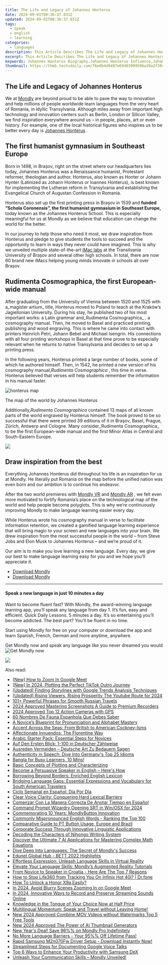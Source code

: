```yaml
---
title: The Life and Legacy of Johannes Honterus
date: 2024-09-01T00:36:37.031Z
updated: 2024-09-02T00:36:37.031Z
tags:
  - speak
  - english
  - learning
categories:
  - languages
description: This Article Describes The Life and Legacy of Johannes Honterus
excerpt: This Article Describes The Life and Legacy of Johannes Honterus
keywords: Johannes Honterus Biography,Johannes Honterus Influence,Johannes Honterus Works and Exhibitions,Johannes Honterus Legacy,the inspirational journey of johannes honterus,a luminary in the world of motivation johannes honterus,the life and legacy of johannes honterus
thumbnail: https://thmb.techidaily.com/f6e6b4d9497e69403999596a39a3f38ca99f274b0d3eeb6c66835e6a03fad9ac.jpg
---
```


## The Life and Legacy of Johannes Honterus

 We at [Mondly](https://app.adjust.io/5ixfg4k?campaign=blog-post-id-5187&fallback=https%3A%2F%2Fapp.mondly.com?avangate%5Fsrc=blog-post-id-5187&redirect%5Fandroid=https%3A%2F%2Fplay.google.com%2Fstore%2Fapps%2Fdetails%3Fid%3Dcom.atistudios.mondly.languages&redirect%5Fios=https%3A%2F%2Fitunes.apple.com%2Fapp%2Fid987873536&redirect%5Fmacos=https%3A%2F%2Fapp.mondly.com?avangate%5Fsrc=blog-post-id-5187) are beyond proud to be able to pave the way to innovation and help millions of people worldwide learn languages from the very heart of Romania, in idyllic Transylvania. Although miles away from important high technology and innovation centers such as Berlin, London or Silicon Valley, we find inspiration everywhere around us – in people, places, art or even history. For example, one of the local historical figures who inspires us to be better every day is [Johannes Honterus](https://en.wikipedia.org/wiki/Johannes%5FHonter) .

## The first humanist gymnasium in Southeast Europe

 Born in 1498, in Brașov, right on the street where our headquarters lies today, Johannes Honterus was a Renaissance humanist, Protestant reformer, theologian and author. Honterus, also known as Honter or Johann Hynter (Latinized as Johann Honterus or Ioannes Honterus), is best known for implementing the Lutheran reform in Transylvania and establishing the Evangelical Church of Augustan Confession in Romania.

 Honterus also set up the first printing press in Brașov in 1539 and **funded “Schola Coronensis”, the first humanist gymnasium in Southeast Europe,** today known as the Johannes Honterus School. This is especially meaningful for us at Mondly as we believe that education can change the world for the better.

 In our journey to help those who need it most, we draw inspiration from Honterus and pledge to give students the tools to succeed and the opportunity to learn in ways they never could have imagined. This is why we unveiled multiple state-of-the-art [iMac labs](https://shop.mondly.com/affiliate.php?ACCOUNT=ATISTUDI&AFFILIATE=108875&PATH=https://www.mondly.com?AFFILIATE=108875) at the Transilvania University of Brașov and several other high schools. In total, there are now 60 brand new iMacs helping young minds innovate in schools all over Brașov.

## Rudimenta Cosmographica, the first European-wide manual

 After graduating from the University of Vienna between 1520 and 1525 with a_magister artium_ title, Honterus moved to Poland to teach at the Kraków’s Jagiellonian University. During his stay, he published two of his most important works: a Latin grammar and_Rudimenta Cosmographica_ , a cosmography manual. Then, he moved to Basel and practiced printing, publishing and wood engraving. This is where he came into contact with printers Heinrich Petri, Johann Bebel and Michael Isengrin. His connections with all four printing workshops in Basel at that time prove to be especially relevant when he returns to native Transylvania and decides to set up a printing press.

 In the following years, Honterus printed a large number of books, some of which he authored himself. Then, in 1542, he printed a new version of his cosmography manual,_Rudimenta Cosmographica_ , this time in verse. Honterus believed that verses will help students remember the information in his manual faster.

![honterus map](https://edge.mondly.com/blog/wp-content/uploads/2020/06/honterus-map-600x467.jpeg "Great Personalities Who Inspire Us: Johannes Honterus 2")

 The map of the world by Johannes Honterus

 Additionally,_Rudimenta Cosmographica_ contained 13 maps of all known parts of the world engraved by Honterus himself. The book proved to be so successful that there were printed 39 editions of it in Brașov, Basel, Prague, Zürich, Antwerp and Cologne. Many consider_Rudimenta Cosmographica_ to be the first European-wide manual and the first Minor Atlas in Central and South-Eastern Europe.

<!-- affiliate ads begin -->
<a href="https://secure.2checkout.com/order/checkout.php?PRODS=4940317&QTY=1&AFFILIATE=108875&CART=1"><img src="https://secure.avangate.com/images/merchant/333ac5d90817d69113471fbb6e531bee/sps-partnership-728x90eng.png" border="0"></a>
<!-- affiliate ads end -->
## Draw inspiration from the best

 Everything Johannes Honterus did throughout his life is an inspiration for us at Mondly. He literally put Romania on the map before the unified nation was even born and our ambition is to continue his endeavor.

 After the two world premieres with [Mondly VR](https://shop.mondly.com/affiliate.php?ACCOUNT=ATISTUDI&AFFILIATE=108875&PATH=https://www.mondly.com?AFFILIATE=108875) and [Mondly AR](https://shop.mondly.com/affiliate.php?ACCOUNT=ATISTUDI&AFFILIATE=108875&PATH=https://www.mondly.com?AFFILIATE=108875) , we felt even more motivated to fortify Romania’s place on the technological map of the world and help people become polyglots. This is why we’re continuously improving Mondly to make language learning easier every day.

 While Honterus wrote his cosmography manual in verse to facilitate information retention, we created a gamified language learning experience that will bring magic to your screen and new languages into your brain. We drew inspiration from the most successful people in the world – from Steve Jobs and Elon Musk to Johannes Honterus – and we’re proud of it.

 Our aim is to make you love learning a new language. Every day, we give our best to make language learning easy for you and we hope you’ll appreciate it.

* [Download Mondly](https://www.facebook.com/sharer/sharer.php?u=https%3A%2F%2Fwww.mondly.com%2Fblog%2Fpersonalities-johannes-honterus%2F&t=Great+Personalities+Who+Inspire+Us%3A+Johannes+Honterus "Share on Facebook")
* [Download Mondly](https://shop.mondly.com/affiliate.php?ACCOUNT=ATISTUDI&AFFILIATE=108875&PATH=https://www.mondly.com?AFFILIATE=108875)

---

#### Speak a new language in just 10 minutes a day

 Want to become fluent fast? With Mondly, the award-winning language learning app, you’ll speak any language from day 1\. It’s fun, easy and efficient. Quick Daily Lessons. 5 minutes a day. It’s so entertaining you’ll become addicted. The best part? You’ll be fluent in no time.

 Start using Mondly for free on your computer or download the app and learn Spanish, French, German and more anytime, anywhere.

Get Mondly now and speak any language like you never dreamed you would ![Get Mondly now](https://adjt.mondly.com/5ixfg4k?campaign=blog-post-id-5187&fallback=https%3A%2F%2Fapp.mondly.com%3Futm%5Fmedium%3Dblog%5Fblog-post-id-5187%26utm%5Fsource%3Dblog-post-id-5187&redirect%5Fmacos=https%3A%2F%2Fapp.mondly.com%3Futm%5Fmedium%3Dblog%5Fblog-post-id-5187%26utm%5Fsource%3Dblog-post-id-5187&redirect%5Fandroid=https%3A%2F%2Fplay.google.com%2Fstore%2Fapps%2Fdetails%3Fid%3Dcom.atistudios.mondly.languages%3Futm%5Fmedium%3Dblog%5Fblog-post-id-5187%26utm%5Fsource%3Dblog-post-id-5187&redirect%5Fios=https%3A%2F%2Fapps.apple.com%2Fapp%2Fapple-store%2Fid987873536%3Fpt%3D78954800%26ct%3Dblog-post-id-5187%26mt%3D8 "Get Mondly now")

<!-- affiliate ads begin -->
<a href="https://store.massmailsoftware.com/order/checkout.php?PRODS=1095219&QTY=1&AFFILIATE=108875&CART=1"><img src="https://secure.avangate.com/images/merchant/dc87c13749315c7217cdc4ac692e704c/banera_for_partners-20_%281%29.jpg" border="0"></a>
<!-- affiliate ads end -->
<ins class="adsbygoogle"
     style="display:block"
     data-ad-format="autorelaxed"
     data-ad-client="ca-pub-7571918770474297"
     data-ad-slot="1223367746"></ins>



<ins class="adsbygoogle"
     style="display:block"
     data-ad-client="ca-pub-7571918770474297"
     data-ad-slot="8358498916"
     data-ad-format="auto"
     data-full-width-responsive="true"></ins>

<span class="atpl-alsoreadstyle">Also read:</span>
<div><ul>
<li><a href="https://some-techniques.techidaily.com/new-how-to-zoom-in-google-meet/"><u>[New] How to Zoom In Google Meet</u></a></li>
<li><a href="https://tiktok-videos.techidaily.com/new-in-2024-plotting-the-perfect-tiktok-outro-journey/"><u>[New] In 2024, Plotting the Perfect TikTok Outro Journey</u></a></li>
<li><a href="https://facebook-video-footage.techidaily.com/updated-finding-storylines-with-google-trends-analysis-techniques/"><u>[Updated] Finding Storylines with Google Trends Analysis Techniques</u></a></li>
<li><a href="https://youtube-web.techidaily.com/ed-rising-viewers-rising-prosperity-the-youtube-route-for-2024/"><u>[Updated] Rising Viewers, Rising Prosperity  The Youtube Route for 2024</u></a></li>
<li><a href="https://mondly-stories.techidaily.com/101plus-powerful-phrases-for-smooth-russian-travels/"><u>101+ Powerful Phrases for Smooth Russian Travels</u></a></li>
<li><a href="https://screen-capture.techidaily.com/2024-approved-mastering-screenshots-a-guide-to-premium-recorders/"><u>2024 Approved  Mastering Screenshots  A Guide to Premium Recorders</u></a></li>
<li><a href="https://fox-access.techidaily.com/2024-approved-top-12-action-cameras-with-gps/"><u>2024 Approved  Top 12 Action Cameras with GPS</u></a></li>
<li><a href="https://mondly-stories.techidaily.com/60-nombres-de-fauna-espanhola-que-debes-saber/"><u>60 Nombres De Fauna Espanhola Que Debes Saber</u></a></li>
<li><a href="https://mondly-stories.techidaily.com/a-novices-blueprint-for-pronunciation-and-alphabet-mastery/"><u>A Novice’s Blueprint for Pronunciation and Alphabet Mastery</u></a></li>
<li><a href="https://mondly-stories.techidaily.com/accent-across-the-seas-from-british-to-american-cockney-isms/"><u>Accent Across the Seas: From British to American Cockney-Isms</u></a></li>
<li><a href="https://mondly-stories.techidaily.com/affectionate-innuendos-the-florentine-way/"><u>Affectionate Innuendos: The Florentine Way</u></a></li>
<li><a href="https://mondly-stories.techidaily.com/arabic-starter-pack-essential-steps-for-novices/"><u>Arabic Starter Pack: Essential Steps for Novices</u></a></li>
<li><a href="https://mondly-stories.techidaily.com/auf-den-ersten-blick-1-100-in-deutscher-zahlweise/"><u>Auf Den Ersten Blick: 1-100 in Deutscher Zählweise</u></a></li>
<li><a href="https://mondly-stories.techidaily.com/ausreden-vermeiden-deutsche-art-zu-bedauern-sagen/"><u>Ausreden Vermeiden – Deutsche Art Zu Bedauern Sagen</u></a></li>
<li><a href="https://mondly-stories.techidaily.com/authenticity-in-speech-dive-into-germanys-top-25-idioms/"><u>Authenticity in Speech: Dive Into Germany's Top 25 Idioms</u></a></li>
<li><a href="https://mondly-stories.techidaily.com/bangla-for-busy-learners-10-mins/"><u>Bangla for Busy Learners, 10 Mins!</u></a></li>
<li><a href="https://fox-links.techidaily.com/basic-concepts-of-plotting-and-characterizing/"><u>Basic Concepts of Plotting and Characterizing</u></a></li>
<li><a href="https://mondly-stories.techidaily.com/become-a-persuasive-speaker-in-english-heres-how/"><u>Become a Persuasive Speaker in English – Here's How</u></a></li>
<li><a href="https://mondly-stories.techidaily.com/borrowing-beyond-borders-enriched-english-lexicon/"><u>Borrowing Beyond Borders: Enriched English Lexicon</u></a></li>
<li><a href="https://mondly-stories.techidaily.com/bridging-language-gaps-essential-expressions-and-vocabulary-for-south-american-travelers/"><u>Bridging Language Gaps: Essential Expressions and Vocabulary for South American Travelers</u></a></li>
<li><a href="https://mondly-stories.techidaily.com/ciclo-semanal-en-espanol-dia-por-dia/"><u>Ciclo Semanal en Español: Día Por Día</u></a></li>
<li><a href="https://mondly-stories.techidaily.com/clear-voice-clarity-conquering-hard-lexical-barriers/"><u>Clear Voice Clarity: Conquering Hard Lexical Barriers</u></a></li>
<li><a href="https://mondly-stories.techidaily.com/comenzar-con-la-manera-correcta-de-anotar-tiempo-en-espanol/"><u>Comenzar Con La Manera Correcta De Anotar Tiempo en Espaňol</u></a></li>
<li><a href="https://extra-resources.techidaily.com/command-prompt-wizardry-opening-srt-in-winosx-for-2024/"><u>Command Prompt Wizardry  Opening SRT in Win/OSX for 2024</u></a></li>
<li><a href="https://mondly-stories.techidaily.com/commemorating-10-years-mondlybutton-innovation/"><u>Commemorating 10 Years: MondlyButton Innovation</u></a></li>
<li><a href="https://mondly-stories.techidaily.com/commonly-mispronounced-english-words-ranking-the-top-100/"><u>Commonly Mispronounced English Words - Ranking the Top 100</u></a></li>
<li><a href="https://mondly-stories.techidaily.com/comparative-guide-to-pt-button-usage-europe-and-brazil/"><u>Comparative Guide to PT Button Usage, Europe and Brazil</u></a></li>
<li><a href="https://mondly-stories.techidaily.com/corporate-success-through-innovative-linguistic-applications/"><u>Corporate Success Through Innovative Linguistic Applications</u></a></li>
<li><a href="https://mondly-stories.techidaily.com/decoding-the-characters-of-nihongo-writing-system/"><u>Decoding the Characters of Nihongo Writing System</u></a></li>
<li><a href="https://tech-haven.techidaily.com/discover-the-ultimate-7-ai-applications-for-mastering-complex-math-equations/"><u>Discover the Ultimate 7 AI Applications for Mastering Complex Math Equations</u></a></li>
<li><a href="https://mondly-stories.techidaily.com/dive-deep-into-languages-the-secret-of-mondlys-success/"><u>Dive Deep Into Languages: The Secret of Mondly's Success</u></a></li>
<li><a href="https://mondly-stories.techidaily.com/edunet-global-hub-bett-2022-highlights/"><u>Edunet Global Hub - BETT 2022 Highlights</u></a></li>
<li><a href="https://mondly-stories.techidaily.com/effortless-expression-unleash-language-skills-in-virtual-reality/"><u>Effortless Expression: Unleash Language Skills in Virtual Reality</u></a></li>
<li><a href="https://mondly-stories.techidaily.com/elevate-your-language-skills-mondlys-augmented-reality-tutorials/"><u>Elevate Your Language Skills: Mondly’s Augmented Reality Tutorials</u></a></li>
<li><a href="https://mondly-stories.techidaily.com/1719578098370-from-novice-to-speaker-in-croatia-here-are-the-top-7-reasons/"><u>From Novice to Speaker in Croatia - Here Are The Top 7 Reasons</u></a></li>
<li><a href="https://change-location.techidaily.com/how-to-stop-life360-from-tracking-you-on-infinix-hot-40i-drfone-by-drfone-virtual-android/"><u>How to Stop Life360 from Tracking You On Infinix Hot 40i? | Dr.fone</u></a></li>
<li><a href="https://unlock-android.techidaily.com/how-to-unlock-a-honor-x9a-easily-by-drfone-android/"><u>How To Unlock a Honor X9a Easily?</u></a></li>
<li><a href="https://extra-lessons.techidaily.com/in-2024-avoid-blurry-scenes-zooming-in-on-google-meet/"><u>In 2024, Avoid Blurry Scenes  Zooming In on Google Meet</u></a></li>
<li><a href="https://screen-activity-recording.techidaily.com/in-2024-innovative-ways-to-record-and-preserve-streaming-sounds-online/"><u>In 2024, Innovative Ways to Record and Preserve Streaming Sounds Online</u></a></li>
<li><a href="https://mondly-stories.techidaily.com/1719580007670-knowledge-in-the-tongue-of-your-choice-now-at-half-price/"><u>Knowledge in the Tongue of Your Choice Now at Half Price</u></a></li>
<li><a href="https://mondly-stories.techidaily.com/1719580803493-multilingual-momentum-speak-and-travel-without-leaving-home/"><u>Multilingual Momentum: Speak and Travel without Leaving Home!</u></a></li>
<li><a href="https://smart-video-creator.techidaily.com/new-2024-approved-combine-mov-videos-without-watermarks-top-5-free-tools/"><u>New 2024 Approved Combine MOV Videos without Watermarks Top 5 Free Tools</u></a></li>
<li><a href="https://ai-topics.techidaily.com/new-2024-approved-the-power-of-ai-thumbnail-generators/"><u>New 2024 Approved The Power of AI Thumbnail Generators</u></a></li>
<li><a href="https://mondly-stories.techidaily.com/1719574941292-new-years-deal-save-96-on-mondly-pro-indefinitely/"><u>New Year's Deal! Save 96%% on Mondly Pro Indefinitely</u></a></li>
<li><a href="https://mondly-stories.techidaily.com/1719576157624-no-more-language-barriers-your-95-off-lifetime-pass/"><u>No More Language Barriers - Your 95%% Off Lifetime Pass!</u></a></li>
<li><a href="https://hardware-help.techidaily.com/1722963389521-rapid-samsung-m2n070fw-driver-setup-download-instantly-now/"><u>Rapid Samsung M2n070Fw Driver Setup - Download Instantly Now!</u></a></li>
<li><a href="https://screen-capture.techidaily.com/streamlined-steps-for-documenting-google-voice-talks/"><u>Streamlined Steps for Documenting Google Voice Talks</u></a></li>
<li><a href="https://some-guidance.techidaily.com/top-6-ways-to-enhance-your-productivity-with-samsung-dex/"><u>Top 6 Ways to Enhance Your Productivity with Samsung DeX</u></a></li>
<li><a href="https://mondly-stories.techidaily.com/1719577139271-unleash-your-communication-skills-mondly-unveiled/"><u>Unleash Your Communication Skills – Mondly Unveiled!</u></a></li>
</ul></div>
